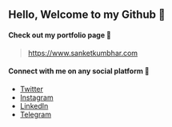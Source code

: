 ## Hello, Welcome to my Github 👋

#### Check out my portfolio page 👀
>  https://www.sanketkumbhar.com 

#### Connect with me on any social platform 🤝

- [Twitter](https://twitter.com/12sanketkumbhar)
- [Instagram](https://www.instagram.com/12sanketkumbhar)
- [LinkedIn](https://www.linkedin.com/in/sanketkumbhar/)
- [Telegram](http://t.me/sanketkumbhar)






<!--
**12sanket/12sanket** is a ✨ _special_ ✨ repository because its `README.md` (this file) appears on your GitHub profile.

Here are some ideas to get you started:

- 🔭 I’m currently working on ...
- 🌱 I’m currently learning ...
- 👯 I’m looking to collaborate on ...
- 🤔 I’m looking for help with ...
- 💬 Ask me about ...
- 📫 How to reach me: ...
- 😄 Pronouns: ...
- ⚡ Fun fact: ...
-->
